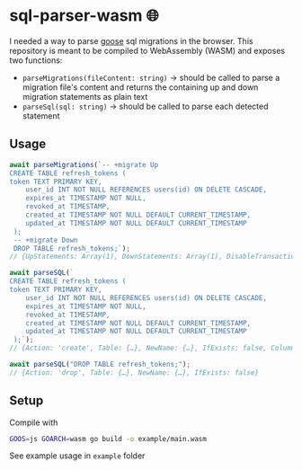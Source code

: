 # sql-parser-wasm 🌐

I needed a way to parse [goose](https://pressly.github.io/goose/) sql migrations in the browser. This repository is meant to be compiled to WebAssembly (WASM) and exposes two functions:
- `parseMigrations(fileContent: string)` → should be called to parse a migration file's content and returns the containing up and down migration statements as plain text
- `parseSql(sql: string)` → should be called to parse each detected statement

## Usage

```js
await parseMigrations(`-- +migrate Up
CREATE TABLE refresh_tokens (
token TEXT PRIMARY KEY,
	user_id INT NOT NULL REFERENCES users(id) ON DELETE CASCADE,
	expires_at TIMESTAMP NOT NULL,
 	revoked_at TIMESTAMP,
 	created_at TIMESTAMP NOT NULL DEFAULT CURRENT_TIMESTAMP,
 	updated_at TIMESTAMP NOT NULL DEFAULT CURRENT_TIMESTAMP
 );
 -- +migrate Down
 DROP TABLE refresh_tokens;`);
// {UpStatements: Array(1), DownStatements: Array(1), DisableTransactionUp: false, DisableTransactionDown: false}

await parseSQL(`
CREATE TABLE refresh_tokens (
token TEXT PRIMARY KEY,
	user_id INT NOT NULL REFERENCES users(id) ON DELETE CASCADE,
	expires_at TIMESTAMP NOT NULL,
 	revoked_at TIMESTAMP,
 	created_at TIMESTAMP NOT NULL DEFAULT CURRENT_TIMESTAMP,
 	updated_at TIMESTAMP NOT NULL DEFAULT CURRENT_TIMESTAMP
 );`);
// {Action: 'create', Table: {…}, NewName: {…}, IfExists: false, Columns: Array(6), …}

await parseSQL("DROP TABLE refresh_tokens;");
// {Action: 'drop', Table: {…}, NewName: {…}, IfExists: false}
```

## Setup

Compile with
```bash
GOOS=js GOARCH=wasm go build -o example/main.wasm
```

See example usage in `example` folder
